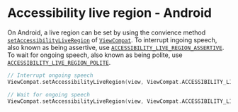 # Accessibility live region - Android

On Android, a live region can be set by using the convience method [`setAccessibilityLiveRegion`](<https://developer.android.com/reference/androidx/core/view/ViewCompat#setAccessibilityLiveRegion(android.view.View,int)>) of [`ViewCompat`](https://developer.android.com/reference/androidx/core/view/ViewCompat). To interrupt ingoing speech, also known as being assertive, use [`ACCESSIBILITY_LIVE_REGION_ASSERTIVE`](<https://developer.android.com/reference/kotlin/androidx/core/view/ViewCompat#ACCESSIBILITY_LIVE_REGION_ASSERTIVE()>). To wait for ongoing speech, also known as being polite, use [`ACCESSIBILITY_LIVE_REGION_POLITE`](<https://developer.android.com/reference/kotlin/androidx/core/view/ViewCompat#ACCESSIBILITY_LIVE_REGION_POLITE()>).

```kotlin
// Interrupt ongoing speech
ViewCompat.setAccessibilityLiveRegion(view, ViewCompat.ACCESSIBILITY_LIVE_REGION_ASSERTIVE)

// Wait for ongoing speech
ViewCompat.setAccessibilityLiveRegion(view, ViewCompat.ACCESSIBILITY_LIVE_REGION_POLITE)
```
